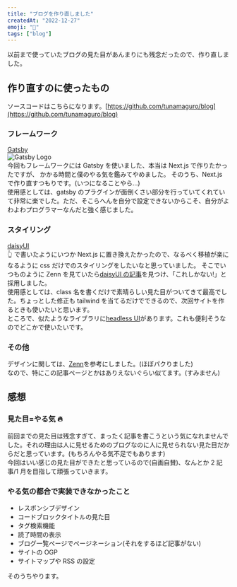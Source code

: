 ```yaml
---
title: "ブログを作り直しました"
createdAt: "2022-12-27"
emoji: "👋"
tags: ["blog"]
---
```


以前まで使っていたブログの見た目があんまりにも残念だったので、作り直しました。

## 作り直すのに使ったもの

ソースコードはこちらになります。[https://github.com/tunamaguro/blog](https://github.com/tunamaguro/blog)

### フレームワーク

[Gatsby](https://www.gatsbyjs.com/)  
![Gatsby Logo](/images/rework-entry/Gatsby-Logo.png)  
今回もフレームワークには Gatsby を使いました、本当は Next.js で作りたかったですが、 かかる時間と僕のやる気を鑑みてやめました。
そのうち、Next.js で作り直すつもりです。(いつになることやら...)  
使用感としては、gatsby のプラグインが面倒くさい部分を行っていてくれていて非常に楽でした。ただ、そこらへんを自分で設定できないからこそ、自分がよわよわプログラマーなんだと強く感じました。

### スタイリング

[daisyUI](https://daisyui.com/)  
👆 で書いたようにいつか Next.js に置き換えたかったので、なるべく移植が楽になるように css だけでのスタイリングをしたいなと思っていました。
そこでいつものように Zenn を見ていたら[daisyUI の記事](https://zenn.dev/ikenohi/articles/596594edebb76f)を見つけ、「これしかない!」と採用しました。  
使用感としては、class 名を書くだけで素晴らしい見た目がついてきて最高でした。ちょっとした修正も tailwind を当てるだけでできるので、次回サイトを作るときも使いたいと思います。  
ところで、似たようなライブラリに[headless UI](https://headlessui.com/)があります。これも便利そうなのでどこかで使いたいです。

### その他

デザインに関しては、[Zenn](https://zenn.dev/)を参考にしました。(ほぼパクりました)  
なので、特にこの記事ページとかはありえないぐらい似てます。(すみません)

## 感想

### 見た目=やる気 🔥

前回までの見た目は残念すぎて、まったく記事を書こうという気になれませんでした。それの理由は人に見せるためのブログなのに人に見せられない見た目だからだと思っています。(もちろんやる気不足でもあります)  
今回はいい感じの見た目ができたと思っているので(自画自賛)、なんとか 2 記事/1 月を目指して頑張っていきます。

### やる気の都合で実装できなかったこと

- レスポンシブデザイン
- コードブロックタイトルの見た目
- タグ検索機能
- 読了時間の表示
- ブログ一覧ページでページネーション(それをするほど記事がない)
- サイトの OGP
- サイトマップや RSS の設定

そのうちやります。
